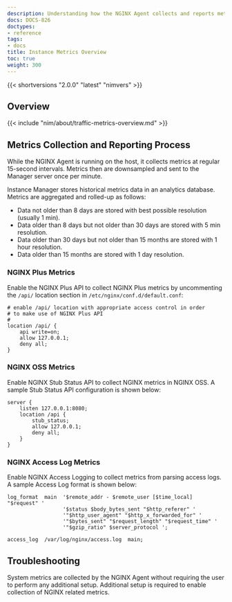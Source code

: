 ```yaml
---
description: Understanding how the NGINX Agent collects and reports metrics
docs: DOCS-826
doctypes:
- reference
tags:
- docs
title: Instance Metrics Overview
toc: true
weight: 300
---
```


{{< shortversions "2.0.0" "latest" "nimvers" >}}

## Overview

{{< include "nim/about/traffic-metrics-overview.md" >}}

## Metrics Collection and Reporting Process

While the NGINX Agent is running on the host, it collects metrics at regular 15-second intervals. Metrics then are downsampled and sent to the Manager server once per minute.

Instance Manager stores historical metrics data in an analytics database. Metrics are aggregated and rolled-up as follows:

- Data not older than 8 days are stored with best possible resolution (usually 1 min).
- Data older than 8 days but not older than 30 days are stored with 5 min resolution.
- Data older than 30 days but not older than 15 months are stored with 1 hour resolution.
- Data older than 15 months are stored with 1 day resolution.

### NGINX Plus Metrics

Enable the NGINX Plus API to collect NGINX Plus metrics by uncommenting the `/api/` location section in `/etc/nginx/conf.d/default.conf`:

```nginx {hl_lines=[4]}
# enable /api/ location with appropriate access control in order
# to make use of NGINX Plus API
#
location /api/ {
    api write=on;
    allow 127.0.0.1;
    deny all;
}
```

### NGINX OSS Metrics

Enable NGINX Stub Status API to collect NGINX metrics in NGINX OSS. A sample Stub Status API configuration is shown below:

```nginx
server {
    listen 127.0.0.1:8080;
    location /api {
        stub_status;
        allow 127.0.0.1;
        deny all;
    }
}
```

### NGINX Access Log Metrics

Enable NGINX Access Logging to collect metrics from parsing access logs. A sample Access Log format is shown below:

```nginx
log_format  main  '$remote_addr - $remote_user [$time_local] "$request" '
                  '$status $body_bytes_sent "$http_referer" '
                  '"$http_user_agent" "$http_x_forwarded_for" '
                  '"$bytes_sent" "$request_length" "$request_time" '
                  '"$gzip_ratio" $server_protocol ';

access_log  /var/log/nginx/access.log  main;
```

## Troubleshooting

System metrics are collected by the NGINX Agent without requiring the user to perform any additional setup. Additional setup is required to enable collection of NGINX related metrics.
